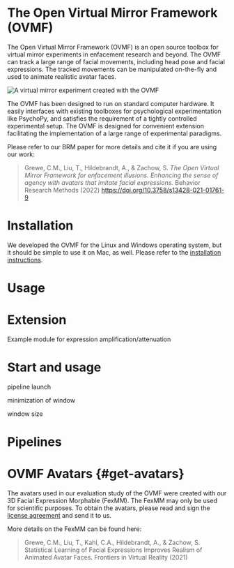 # The Open Virtual Mirror Framework (OVMF)


The Open Virtual Mirror Framework (OVMF) is an open source toolbox for virtual mirror experiments in enfacement research and beyond.
The OVMF can track a large range of facial movements, including head pose and facial expressions.
The tracked movements can be manipulated on-the-fly and used to animate realistic avatar faces.

![A virtual mirror experiment created with the OVMF](./data/framework.jpg)

The OVMF has been designed to run on standard computer hardware.
It easily interfaces with existing toolboxes for psychological experimentation like PsychoPy, and satisfies the requirement of a tightly controlled experimental setup.
The OVMF is designed for convenient extension facilitating the implementation of a large range of experimental paradigms.



Please refer to our BRM paper for more details and cite it if you are using our work:

> Grewe, C.M., Liu, T., Hildebrandt, A., & Zachow, S. *The Open Virtual Mirror Framework for enfacement illusions. Enhancing the sense of agency with avatars that imitate facial expressions.* Behavior Research Methods (2022) https://doi.org/10.3758/s13428-021-01761-9



# Installation

We developed the OVMF for the Linux and Windows operating system, but it should be simple to use it on Mac, as well.
Please refer to the [installation instructions](./INSTALLATION.md).







# Usage

# Extension

Example module for expression amplification/attenuation


# Start and usage

pipeline launch

minimization of window

window size


# Pipelines



# OVMF Avatars {#get-avatars}

The avatars used in our evaluation study of the OVMF were created with our 3D Facial Expression Morphable (FexMM).
The FexMM may only be used for scientific purposes.
To obtain the avatars, please read and sign the [license agreement](data/fexmm_license_agreement.pdf) and send it to us.

More details on the FexMM can be found here:

> Grewe, C.M., Liu, T., Kahl, C.A., Hildebrandt, A., & Zachow, S. Statistical Learning of Facial Expressions Improves Realism of Animated Avatar Faces. Frontiers in Virtual Reality (2021)